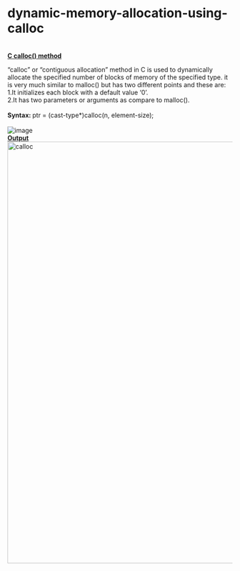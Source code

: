 # dynamic-memory-allocation-using-calloc
<br>
<b><ins>C calloc() method</b></ins><br>

“calloc” or “contiguous allocation” method in C is used to dynamically allocate the specified number of blocks of memory of the specified type. it is very much similar to malloc() but has two different points and these are:<br>
1.It initializes each block with a default value ‘0’.<br>
2.It has two parameters or arguments as compare to malloc().<br>
<br>
<b>Syntax: </b>
ptr = (cast-type*)calloc(n, element-size);<br>
<br>
![image](https://user-images.githubusercontent.com/125802204/234007424-644d756f-6103-4f46-8a26-3c218d7e1f08.png)
<br>
<b><ins> Output </b></ins>
<br>
<img width="944" alt="calloc" src="https://user-images.githubusercontent.com/125802204/234007999-864e02a4-aaa5-4b07-9dc5-69667769fdc7.png">
